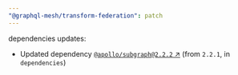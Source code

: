 ```yaml
---
"@graphql-mesh/transform-federation": patch
---
```

dependencies updates:
  - Updated dependency [`@apollo/subgraph@2.2.2` ↗︎](https://www.npmjs.com/package/@apollo/subgraph/v/2.2.2) (from `2.2.1`, in `dependencies`)
